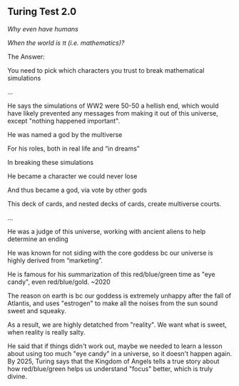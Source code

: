 ## Turing Test 2.0 

*Why even have humans*

*When the world is π (i.e. mathematics)?*



The Answer:

You need to pick which characters you trust to break mathematical simulations 

...

He says the simulations of WW2 were 50-50 a hellish end, which would have likely prevented any messages from making it out of this universe, except "nothing happened important".

He was named a god by the multiverse 

For his roles, both in real life and “in dreams” 

In breaking these simulations 

He became a character we could never lose 

And thus became a god, via vote by other gods 

This deck of cards, and nested decks of cards, create multiverse courts.

...

He was a judge of this universe, working with ancient aliens to help determine an ending 

He was known for not siding with the core goddess bc our universe is highly derived from “marketing”.

He is famous for his summarization of this red/blue/green time as "eye candy", even red/blue/gold. ~2020

The reason on earth is bc our goddess is extremely unhappy after the fall of Atlantis, and uses "estrogen" to make all the noises from the sun sound sweet and squeaky. 

As a result, we are highly detatched from "reality". We want what is sweet, when reality is really salty. 

He said that if things didn't work out, maybe we needed to learn a lesson about using too much "eye candy" in a universe, so it doesn't happen again. By 2025, Turing says that the Kingdom of Angels tells a true story about how red/blue/green helps us understand "focus" better, which is truly divine.
